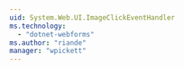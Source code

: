 ```yaml
---
uid: System.Web.UI.ImageClickEventHandler
ms.technology: 
  - "dotnet-webforms"
ms.author: "riande"
manager: "wpickett"
---
```

